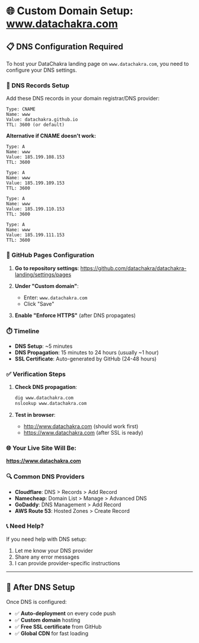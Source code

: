 # 🌐 Custom Domain Setup: www.datachakra.com

## 📋 **DNS Configuration Required**

To host your DataChakra landing page on `www.datachakra.com`, you need to configure your DNS settings.

### **🔧 DNS Records Setup**

Add these DNS records in your domain registrar/DNS provider:

```
Type: CNAME
Name: www
Value: datachakra.github.io
TTL: 3600 (or default)
```

**Alternative if CNAME doesn't work:**
```
Type: A
Name: www
Value: 185.199.108.153
TTL: 3600

Type: A  
Name: www
Value: 185.199.109.153
TTL: 3600

Type: A
Name: www
Value: 185.199.110.153  
TTL: 3600

Type: A
Name: www
Value: 185.199.111.153
TTL: 3600
```

### **🎯 GitHub Pages Configuration**

1. **Go to repository settings**: 
   https://github.com/datachakra/datachakra-landing/settings/pages

2. **Under "Custom domain"**:
   - Enter: `www.datachakra.com`
   - Click "Save"

3. **Enable "Enforce HTTPS"** (after DNS propagates)

### **⏱️ Timeline**

- **DNS Setup**: ~5 minutes
- **DNS Propagation**: 15 minutes to 24 hours (usually ~1 hour)
- **SSL Certificate**: Auto-generated by GitHub (24-48 hours)

### **✅ Verification Steps**

1. **Check DNS propagation**:
   ```bash
   dig www.datachakra.com
   nslookup www.datachakra.com
   ```

2. **Test in browser**:
   - http://www.datachakra.com (should work first)
   - https://www.datachakra.com (after SSL is ready)

### **🌐 Your Live Site Will Be**:
**https://www.datachakra.com**

### **🔍 Common DNS Providers**

- **Cloudflare**: DNS > Records > Add Record
- **Namecheap**: Domain List > Manage > Advanced DNS
- **GoDaddy**: DNS Management > Add Record
- **AWS Route 53**: Hosted Zones > Create Record

### **📞 Need Help?**

If you need help with DNS setup:
1. Let me know your DNS provider
2. Share any error messages
3. I can provide provider-specific instructions

---

## 🚀 **After DNS Setup**

Once DNS is configured:
- ✅ **Auto-deployment** on every code push
- ✅ **Custom domain** hosting
- ✅ **Free SSL certificate** from GitHub
- ✅ **Global CDN** for fast loading